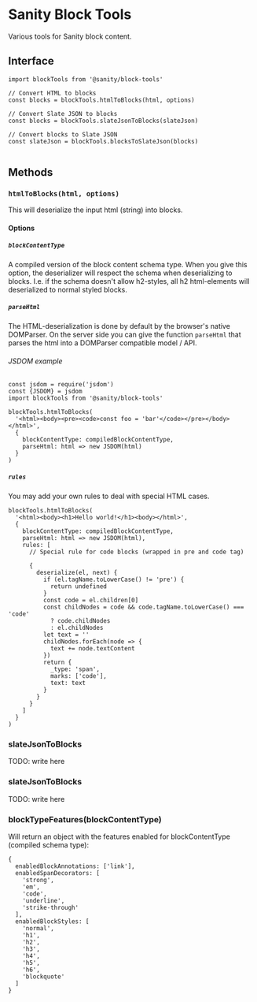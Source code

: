 # Sanity Block Tools

Various tools for Sanity block content.

## Interface

```
import blockTools from '@sanity/block-tools'

// Convert HTML to blocks
const blocks = blockTools.htmlToBlocks(html, options)

// Convert Slate JSON to blocks
const blocks = blockTools.slateJsonToBlocks(slateJson)

// Convert blocks to Slate JSON
const slateJson = blockTools.blocksToSlateJson(blocks)


```

## Methods

### ``htmlToBlocks(html, options)``

This will deserialize the input html (string) into blocks.

#### Options

##### ``blockContentType``

A compiled version of the block content schema type.
When you give this option, the deserializer will respect the schema when deserializing to blocks.
I.e. if the schema doesn't allow h2-styles, all h2 html-elements will deserialized to normal styled blocks.

##### ``parseHtml``
The HTML-deserialization is done by default by the browser's native DOMParser.
On the server side you can give the function ``parseHtml``
that parses the html into a DOMParser compatible model / API.


###### JSDOM example

```
const jsdom = require('jsdom')
const {JSDOM} = jsdom
import blockTools from '@sanity/block-tools'

blockTools.htmlToBlocks(
  '<html><body><pre><code>const foo = 'bar'</code></pre></body></html>',
  {
    blockContentType: compiledBlockContentType,
    parseHtml: html => new JSDOM(html)
  }
)
```

##### ``rules``

You may add your own rules to deal with special HTML cases.

```
blockTools.htmlToBlocks(
  '<html><body><h1>Hello world!</h1><body></html>',
  {
    blockContentType: compiledBlockContentType,
    parseHtml: html => new JSDOM(html),
    rules: [
      // Special rule for code blocks (wrapped in pre and code tag)

      {
        deserialize(el, next) {
          if (el.tagName.toLowerCase() != 'pre') {
            return undefined
          }
          const code = el.children[0]
          const childNodes = code && code.tagName.toLowerCase() === 'code'
            ? code.childNodes
            : el.childNodes
          let text = ''
          childNodes.forEach(node => {
            text += node.textContent
          })
          return {
            _type: 'span',
            marks: ['code'],
            text: text
          }
        }
      }
    ]
  }
)

```

### slateJsonToBlocks

TODO: write here

### slateJsonToBlocks

TODO: write here

### blockTypeFeatures(blockContentType)

Will return an object with the features enabled for blockContentType (compiled schema type):

```
{
  enabledBlockAnnotations: ['link'],
  enabledSpanDecorators: [
    'strong',
    'em',
    'code',
    'underline',
    'strike-through'
  ],
  enabledBlockStyles: [
    'normal',
    'h1',
    'h2',
    'h3',
    'h4',
    'h5',
    'h6',
    'blockquote'
  ]
}
```
